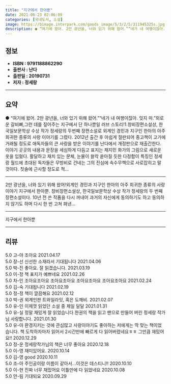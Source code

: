 ```yaml
---
title: "지구에서 한아뿐"
date: 2021-06-23 02:06:09
categories: [국내도서, 소설]
image: https://bimage.interpark.com/goods_image/5/3/2/5/311945325s.jpg
description: ● “여기에 왔어. 2만 광년을, 너와 있기 위해 왔어.”“네가 내 여행이잖아. 잊지 마.”외로운 갈비뼈,그런 데를 짚어주는 지구에서 단 하나뿐일 러브 스토리!1.창비장편소설상, 한국일보문학상 수상 작가 정세랑의 두번째 장편소설로 외계인 경민과 지구인 한아의 아주 희귀한 종류의 사랑
---
```


## **정보**

- **ISBN : 9791188862290**
- **출판사 : 난다**
- **출판일 : 20190731**
- **저자 : 정세랑**

------



## **요약**

●  “여기에 왔어. 2만 광년을, 너와 있기 위해 왔어.”“네가 내 여행이잖아. 잊지 마.”외로운 갈비뼈,그런 데를 짚어주는 지구에서 단 하나뿐일 러브 스토리!1.창비장편소설상, 한국일보문학상 수상 작가 정세랑의 두번째 장편소설로 외계인 경민과 지구인 한아의 아주 희귀한 종류의 사랑 이야기를 그렸다. 2012년 출간 후 아쉽게 절판되어 중고책이 고가에 거래될 정도로 애독자들의 큰 사랑을 받은 이야기를 난다에서 개정판으로 재출간한다. 이야기 곳곳의 내용과 문장을 세심하게 다듬고 표지는 채지민 화가의 그림으로 새로운 옷을 입혔다. 활달하고 재치 있는 문체, 눈물이 왈칵 쏟아질 듯한 다정함이 특징인 정세랑 월드에 초대된 독자들은 무방비로 건네는 그의 진심에 속수무책으로 사로잡히고 말 것이다. 칫솔에 근사할 정도로 적...

------

2만 광년을, 너와 있기 위해 왔어!외계인 경민과 지구인 한아의 아주 희귀한 종류의 사랑 이야기 지구에서 한아뿐. 창비장편소설상, 한국일보문학상 수상 작가 정세랑의 두 번째 장편소설이다. 10년 전 쓴 작품을 다시 꺼내어 과거의 자신에게 동의하기도 하고 동의하지 않기도 하며 다시 한 번 고쳐 펴낸... 

------


지구에서 한아뿐 

------


## **리뷰** 

5.0 고-아 조아요     2021.04.17 <br/>5.0 장-선 신선한 소재라서 기대됩니다 2021.04.06 <br/>5.0 박-진 좋아요. 잘 읽겠습니다. 2021.03.19 <br/>5.0 이-정 책 표지가 예쁘네요 2021.02.26 <br/>5.0 차-인 조아요조아요 조아요조아요 조아요조아요 조아요조아요  2021.02.24 <br/>5.0 김-숙 기대됩니다 2021.02.19 <br/>5.0 정-정 책이 깔끔해요  2021.02.12 <br/>3.0 박-권 외계인판 트와일라잇, 혹은 도깨비. 2021.02.07 <br/>5.0 유-인 이제껏 읽었던 소설 중 제일 달달 2021.01.31 <br/>5.0 유-실 정말 재밌게 잘 읽었습니다.한권의 책을 읽고 팬으로 만들어 버린 정세랑 작가님 사랑합니다. 2021.01.30 <br/>5.0 유-아 환경지키는 것에 관심많고 사랑이야기도 좋아하는 저에게는 딱 맞는 책이었습니다. 책 도착하자마자 읽어서 2시간만에 빠르게 다 읽어버렸네요ㅎㅎ 그만큼 재밌어요!! 2020.12.29 <br/>5.0 정-운 정세랑작가님의 책은 너무 좋아요 2020.12.18 <br/>5.0 이-영 재미있어요. 2020.10.14 <br/>5.0 김-영 good 2020.10.11 <br/>5.0 조-아 주인공이랑 이름이 같아서...이것은 데스티니!! 2020.10.10 <br/>5.0 이-현 진짜 너무 재밌어요 이틀만에 다 읽었네요 2020.10.08 <br/>5.0 안-림 기대되요 2020.09.29 <br/>